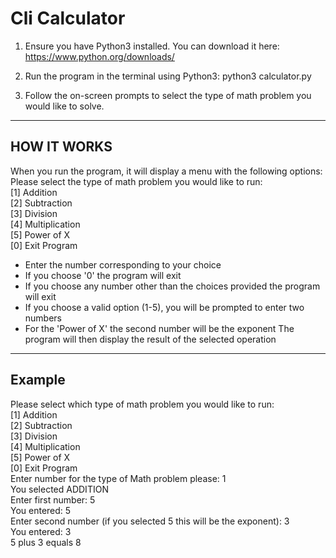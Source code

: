 # Cli Calculator

<!-- TODO: please stick to the Markdown syntax when you write .md files. -->

1. Ensure you have Python3 installed. You can download it here: <https://www.python.org/downloads/>

2. Run the program in the terminal using Python3: python3 calculator.py

3. Follow the on-screen prompts to select the type of math problem you would like to solve.
---
## HOW IT WORKS

When you run the program, it will display a menu with the following options:  
   Please select the type of math problem you would like to run:  
   [1] Addition  
   [2] Subtraction  
   [3] Division  
   [4] Multiplication  
   [5] Power of X  
   [0] Exit Program  

  * Enter the number corresponding to your choice
  * If you choose '0' the program will exit
  * If you choose any number other than the choices provided the program will exit
  * If you choose a valid option (1-5), you will be prompted to enter two numbers
  * For the 'Power of X' the second number will be the exponent
The program will then display the result of the selected operation
---
## Example

Please select which type of math problem you would like to run:  
[1] Addition  
[2] Subtraction  
[3] Division  
[4] Multiplication  
[5] Power of X  
[0] Exit Program  
Enter number for the type of Math problem please: 1  
You selected ADDITION  
Enter first number: 5  
You entered: 5  
Enter second number (if you selected 5 this will be the exponent): 3  
You entered: 3  
5 plus 3 equals 8  
